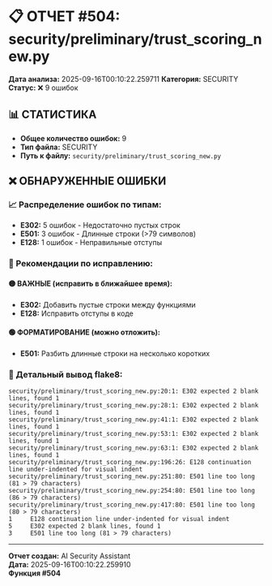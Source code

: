# 📋 ОТЧЕТ #504: security/preliminary/trust_scoring_new.py

**Дата анализа:** 2025-09-16T00:10:22.259711
**Категория:** SECURITY
**Статус:** ❌ 9 ошибок

## 📊 СТАТИСТИКА

- **Общее количество ошибок:** 9
- **Тип файла:** SECURITY
- **Путь к файлу:** `security/preliminary/trust_scoring_new.py`

## ❌ ОБНАРУЖЕННЫЕ ОШИБКИ

### 📈 Распределение ошибок по типам:

- **E302:** 5 ошибок - Недостаточно пустых строк
- **E501:** 3 ошибок - Длинные строки (>79 символов)
- **E128:** 1 ошибок - Неправильные отступы

### 🎯 Рекомендации по исправлению:

#### 🟡 ВАЖНЫЕ (исправить в ближайшее время):
- **E302:** Добавить пустые строки между функциями
- **E128:** Исправить отступы в коде

#### 🟢 ФОРМАТИРОВАНИЕ (можно отложить):
- **E501:** Разбить длинные строки на несколько коротких

### 📝 Детальный вывод flake8:

```
security/preliminary/trust_scoring_new.py:20:1: E302 expected 2 blank lines, found 1
security/preliminary/trust_scoring_new.py:28:1: E302 expected 2 blank lines, found 1
security/preliminary/trust_scoring_new.py:41:1: E302 expected 2 blank lines, found 1
security/preliminary/trust_scoring_new.py:53:1: E302 expected 2 blank lines, found 1
security/preliminary/trust_scoring_new.py:63:1: E302 expected 2 blank lines, found 1
security/preliminary/trust_scoring_new.py:196:26: E128 continuation line under-indented for visual indent
security/preliminary/trust_scoring_new.py:251:80: E501 line too long (81 > 79 characters)
security/preliminary/trust_scoring_new.py:254:80: E501 line too long (86 > 79 characters)
security/preliminary/trust_scoring_new.py:417:80: E501 line too long (80 > 79 characters)
1     E128 continuation line under-indented for visual indent
5     E302 expected 2 blank lines, found 1
3     E501 line too long (81 > 79 characters)

```

---
**Отчет создан:** AI Security Assistant  
**Дата:** 2025-09-16T00:10:22.259910  
**Функция #504**
